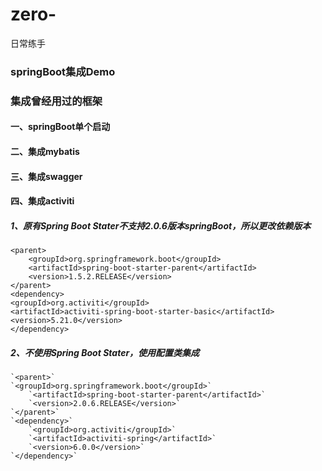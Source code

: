 # zero-  
日常练手  

### springBoot集成Demo  
 ### 集成曾经用过的框架  
#### 一、springBoot单个启动  
#### 二、集成mybatis  
#### 三、集成swagger  
#### 四、集成activiti  
##### 1、原有Spring Boot Stater不支持2.0.6版本springBoot，所以更改依赖版本  
    <parent>    
    	<groupId>org.springframework.boot</groupId>   
    	<artifactId>spring-boot-starter-parent</artifactId>     
    	<version>1.5.2.RELEASE</version>  
  	</parent>    
    <dependency>      
	<groupId>org.activiti</groupId>    
	<artifactId>activiti-spring-boot-starter-basic</artifactId>    
	<version>5.21.0</version>    
    </dependency>    
##### 2、不使用Spring Boot Stater，使用配置类集成  
    `<parent>`  
   	`<groupId>org.springframework.boot</groupId>`  
    	`<artifactId>spring-boot-starter-parent</artifactId>`  
    	`<version>2.0.6.RELEASE</version>`  
  	`</parent>`  
    `<dependency>`  
    	`<groupId>org.activiti</groupId>`  
    	`<artifactId>activiti-spring</artifactId>`  
    	`<version>6.0.0</version>`  
    `</dependency>`   
